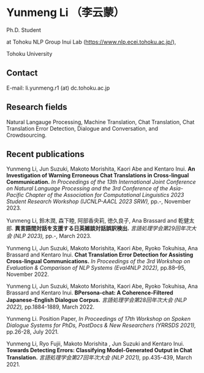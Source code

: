 # Yunmeng Li （李云蒙）
Ph.D. Student

at Tohoku NLP Group Inui Lab (https://www.nlp.ecei.tohoku.ac.jp/),

Tohoku University

## Contact
E-mail: li.yunmeng.r1 (at) dc.tohoku.ac.jp

## Research fields
Natural Langauge Processing, Machine Translation, Chat Translation, Chat Translation Error Detection, Dialogue and Conversation, and Crowdsourcing.

## Recent publications
Yunmeng Li, Jun Suzuki, Makoto Morishita, Kaori Abe and Kentaro Inui. **An Investigation of Warning Erroneous Chat Translations in Cross-lingual Communication.** _In Proceedings of the 13th International Joint Conference on Natural Language Processing and the 3rd Conference of the Asia-Pacific Chapter of the Association for Computational Linguistics 2023 Student Research Workshop (IJCNLP-AACL 2023 SRW),_ pp.-, November 2023.

Yunmeng Li, 鈴木潤, 森下睦, 阿部香央莉, 徳久良子, Ana Brassard and 乾健太郎. **異言語間対話を支援する日英雑談対話誤訳検出.** _言語処理学会第29回年次大会 (NLP 2023),_ pp.-, March 2023.

Yunmeng Li, Jun Suzuki, Makoto Morishita, Kaori Abe, Ryoko Tokuhisa, Ana Brassard and Kentaro Inui. **Chat Translation Error Detection for Assisting Cross-lingual Communications.** _In Proceedings of the 3rd Workshop on Evaluation & Comparison of NLP Systems (Eval4NLP 2022),_ pp.88–95, November 2022.

Yunmeng Li, Jun Suzuki, Makoto Morishita, Kaori Abe, Ryoko Tokuhisa, Ana Brassard and Kentaro Inui. **BPersona-chat: A Coherence-Filtered Japanese-English Dialogue Corpus.** _言語処理学会第28回年次大会 (NLP 2022),_ pp.1884-1889, March 2022.

Yunmeng Li. Position Paper, _In Proceedings of 17th Workshop on Spoken Dialogue Systems for PhDs, PostDocs & New Researchers (YRRSDS 2021),_ pp.26-28, July 2021.

Yunmeng Li, Ryo Fujii, Makoto Morishita , Jun Suzuki and Kentaro Inui. **Towards Detecting Errors: Classifying Model-Generated Output in Chat Translation.** _言語処理学会第27回年次大会 (NLP 2021),_ pp.435-439, March 2021.

